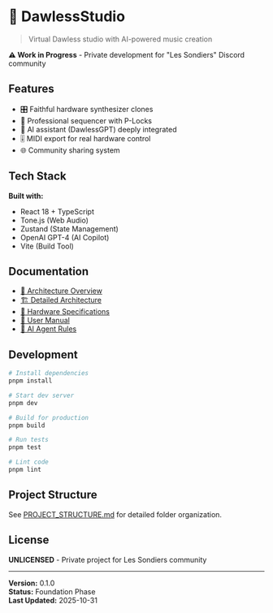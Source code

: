 # 🎹 DawlessStudio

> Virtual Dawless studio with AI-powered music creation

**⚠️ Work in Progress** - Private development for "Les Sondiers" Discord community

## Features

- 🎛️ Faithful hardware synthesizer clones
- 🎵 Professional sequencer with P-Locks
- 🤖 AI assistant (DawlessGPT) deeply integrated
- 🎚️ MIDI export for real hardware control
- 🌐 Community sharing system

## Tech Stack

**Built with:**
- React 18 + TypeScript
- Tone.js (Web Audio)
- Zustand (State Management)
- OpenAI GPT-4 (AI Copilot)
- Vite (Build Tool)

## Documentation

- [📐 Architecture Overview](./docs/OVERVIEW.md)
- [🏗️ Detailed Architecture](./docs/ARCHITECTURE.md)
- [🎹 Hardware Specifications](./docs/HARDWARE-SPEC.md)
- [📖 User Manual](./docs/USER_MANUAL.md)
- [🤖 AI Agent Rules](./AGENTS.md)

## Development

```bash
# Install dependencies
pnpm install

# Start dev server
pnpm dev

# Build for production
pnpm build

# Run tests
pnpm test

# Lint code
pnpm lint
```

## Project Structure

See [PROJECT_STRUCTURE.md](./docs/PROJECT_STRUCTURE.md) for detailed folder organization.

## License

**UNLICENSED** - Private project for Les Sondiers community

---

**Version:** 0.1.0  
**Status:** Foundation Phase  
**Last Updated:** 2025-10-31
